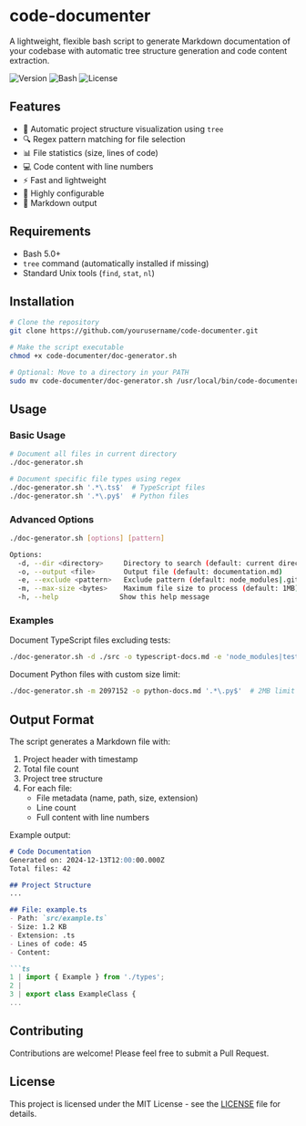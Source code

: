 # code-documenter

A lightweight, flexible bash script to generate Markdown documentation of your codebase with automatic tree structure generation and code content extraction.

![Version](https://img.shields.io/badge/version-1.0.0-blue.svg)
![Bash](https://img.shields.io/badge/bash-5.0%2B-green.svg)
![License](https://img.shields.io/badge/license-MIT-green.svg)

## Features

- 📁 Automatic project structure visualization using `tree`
- 🔍 Regex pattern matching for file selection
- 📊 File statistics (size, lines of code)
- 💻 Code content with line numbers
- ⚡ Fast and lightweight
- 🔧 Highly configurable
- 📝 Markdown output

## Requirements

- Bash 5.0+
- `tree` command (automatically installed if missing)
- Standard Unix tools (`find`, `stat`, `nl`)

## Installation

```bash
# Clone the repository
git clone https://github.com/yourusername/code-documenter.git

# Make the script executable
chmod +x code-documenter/doc-generator.sh

# Optional: Move to a directory in your PATH
sudo mv code-documenter/doc-generator.sh /usr/local/bin/code-documenter
```

## Usage

### Basic Usage

```bash
# Document all files in current directory
./doc-generator.sh

# Document specific file types using regex
./doc-generator.sh '.*\.ts$'  # TypeScript files
./doc-generator.sh '.*\.py$'  # Python files
```

### Advanced Options

```bash
./doc-generator.sh [options] [pattern]

Options:
  -d, --dir <directory>     Directory to search (default: current directory)
  -o, --output <file>       Output file (default: documentation.md)
  -e, --exclude <pattern>   Exclude pattern (default: node_modules|.git|...)
  -m, --max-size <bytes>    Maximum file size to process (default: 1MB)
  -h, --help               Show this help message
```

### Examples

Document TypeScript files excluding tests:
```bash
./doc-generator.sh -d ./src -o typescript-docs.md -e 'node_modules|test|\.spec\.ts' '.*\.ts$'
```

Document Python files with custom size limit:
```bash
./doc-generator.sh -m 2097152 -o python-docs.md '.*\.py$'  # 2MB limit
```

## Output Format

The script generates a Markdown file with:

1. Project header with timestamp
2. Total file count
3. Project tree structure
4. For each file:
   - File metadata (name, path, size, extension)
   - Line count
   - Full content with line numbers

Example output:
```markdown
# Code Documentation
Generated on: 2024-12-13T12:00:00.000Z
Total files: 42

## Project Structure
...

## File: example.ts
- Path: `src/example.ts`
- Size: 1.2 KB
- Extension: .ts
- Lines of code: 45
- Content:

```ts
1 | import { Example } from './types';
2 | 
3 | export class ExampleClass {
...
```

## Contributing

Contributions are welcome! Please feel free to submit a Pull Request.

## License

This project is licensed under the MIT License - see the [LICENSE](LICENSE) file for details.
